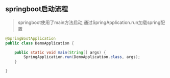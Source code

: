 ## springboot启动流程
> springboot使用了main方法启动,通过SpringApplication.run加载spring配置
```java
@SpringBootApplication
public class DemoApplication {

    public static void main(String[] args) {
        SpringApplication.run(DemoApplication.class, args);
    }

}
```
